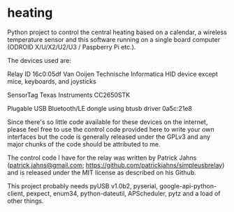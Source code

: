 heating
=======

Python project to control the central heating based on a calendar, a wireless temperature sensor and this software running on a single board computer (ODROID X/U/X2/U2/U3 / Paspberry Pi etc.).

The devices used are:

Relay
ID 16c0:05df Van Ooijen Technische Informatica HID device except mice, keyboards, and joysticks

SensorTag
Texas Instruments CC2650STK

Plugable USB Bluetooth/LE dongle using btusb driver
0a5c:21e8

Since there's so little code available for these devices on the internet, please feel free to use the control code provided here to write your own interfaces but the code is generally released under the GPLv3 and any major chunks of the code should be attributed to me. 

The control code I have for the relay was written by Patrick Jahns (patrick.jahns@gmail.com; https://github.com/patrickjahns/simpleusbrelay) and is released under the MIT license as described on his Github.

This project probably needs pyUSB v1.0b2, pyserial, google-api-python-client, pexpect, enum34, python-dateutil, APScheduler, pytz and a load of other things.


